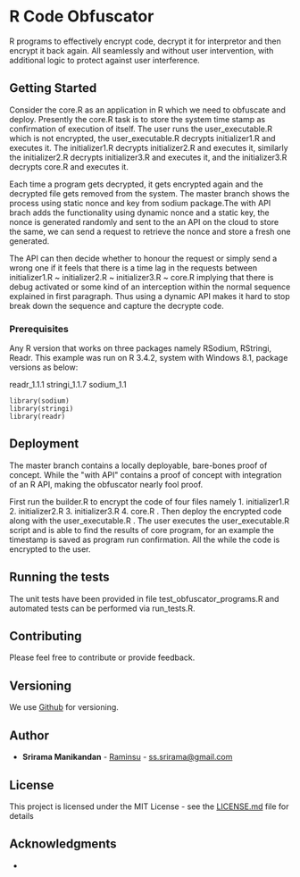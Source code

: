 # R Code Obfuscator 

R programs to effectively encrypt code, decrypt it for interpretor and then encrypt it back again. All seamlessly and without user intervention, with additional logic 
to protect against user interference. 

## Getting Started

Consider the core.R as an application in R which we need to obfuscate and deploy. Presently the core.R task is to store the system time stamp as confirmation of execution of itself. The user runs the user_executable.R which is not encrypted, the user_executable.R decrypts initializer1.R and executes it. The initializer1.R decrypts initializer2.R and executes it, similarly the initializer2.R decrypts initializer3.R and executes it, and the initializer3.R decrypts core.R and executes it. 

Each time a program gets decrypted, it gets encrypted again and the decrypted file gets removed from the system. The master branch shows the process using static nonce and key from sodium package.The with API brach adds the functionality using dynamic nonce and a static key, the nonce is generated randomly and sent to the an API on the cloud to store the same, we can send a request to retrieve the nonce and 
store a fresh one generated. 

The API can then decide whether to honour the request or simply send a wrong one if it feels that there is a time lag in the requests between initializer1.R ~ initializer2.R ~ initializer3.R ~ core.R implying that there is debug activated or some kind of an interception within the normal sequence explained in first paragraph. Thus using a dynamic API makes it hard to stop break down the sequence and capture the decrypte code.

### Prerequisites

Any R version that works on three packages namely RSodium, RStringi, Readr. This example was run on R 3.4.2, system with Windows 8.1, package versions as below:

readr_1.1.1 stringi_1.1.7 sodium_1.1 

```
library(sodium)
library(stringi)
library(readr)
```

## Deployment

The master branch contains a locally deployable, bare-bones proof of concept. While the "with API" contains a proof of concept with integration of an R API, making the obfuscator nearly fool proof. 

First run the builder.R to encrypt the code of four files namely 1. initializer1.R 2. initializer2.R 3. initializer3.R 4. core.R . Then deploy the encrypted code along with the user_executable.R . The user executes the user_executable.R script and is able to find the results of core program, for an example the timestamp is saved as program run confirmation. All the while the code is encrypted to the user.  

## Running the tests

The unit tests have been provided in file test_obfuscator_programs.R and automated tests can be performed via run_tests.R. 

## Contributing

Please feel free to contribute or provide feedback.

## Versioning

We use [Github](https://github.com/raminsu/R-Code-Obfuscator-) for versioning. 

## Author

* **Srirama Manikandan** - [Raminsu](https://github.com/raminsu) - ss.srirama@gmail.com 

## License

This project is licensed under the MIT License - see the [LICENSE.md](LICENSE.md) file for details

## Acknowledgments

* 

